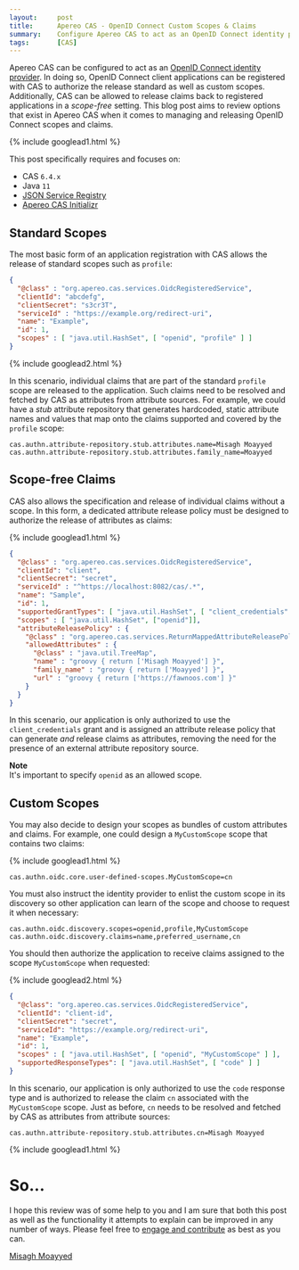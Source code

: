 ```yaml
---
layout:     post
title:      Apereo CAS - OpenID Connect Custom Scopes & Claims
summary:    Configure Apereo CAS to act as an OpenID Connect identity provider, allowing the release of custom scopes and claims to applications.
tags:       [CAS]
---
```


Apereo CAS can be configured to act as an [OpenID Connect identity provider][oidc]. In doing so, OpenID Connect client applications can be registered with CAS to authorize the release standard as well as custom scopes. Additionally, CAS can be allowed to release claims back to registered applications in a *scope-free* setting. This blog post aims to review options that exist in Apereo CAS when it comes to managing and releasing OpenID Connect scopes and claims.

{% include googlead1.html  %}

This post specifically requires and focuses on:

- CAS `6.4.x`
- Java `11`
- [JSON Service Registry][jsonsvc]
- [Apereo CAS Initializr][initializr] 

## Standard Scopes

The most basic form of an application registration with CAS allows the release of standard scopes such as `profile`:

```json
{
  "@class" : "org.apereo.cas.services.OidcRegisteredService",
  "clientId": "abcdefg",
  "clientSecret": "s3cr3T",
  "serviceId" : "https://example.org/redirect-uri",
  "name": "Example",
  "id": 1,
  "scopes" : [ "java.util.HashSet", [ "openid", "profile" ] ]
}
```

{% include googlead2.html  %}

In this scenario, individual claims that are part of the standard `profile` scope are released to the application. Such claims need to be resolved and fetched by CAS as attributes from attribute sources. For example, we could have a *stub* attribute repository that generates hardcoded, static attribute names and values that map onto the claims supported and covered by the `profile` scope:

```properties
cas.authn.attribute-repository.stub.attributes.name=Misagh Moayyed
cas.authn.attribute-repository.stub.attributes.family_name=Moayyed
```

## Scope-free Claims

CAS also allows the specification and release of individual claims without a scope. In this form, a dedicated attribute release policy must be designed to authorize the release of attributes as claims:

{% include googlead1.html  %}

```json
{
  "@class" : "org.apereo.cas.services.OidcRegisteredService",
  "clientId": "client",
  "clientSecret": "secret",
  "serviceId" : "^https://localhost:8082/cas/.*",
  "name": "Sample",
  "id": 1,
  "supportedGrantTypes": [ "java.util.HashSet", [ "client_credentials" ] ],
  "scopes" : [ "java.util.HashSet", ["openid"]],
  "attributeReleasePolicy" : {
    "@class" : "org.apereo.cas.services.ReturnMappedAttributeReleasePolicy",
    "allowedAttributes" : {
      "@class" : "java.util.TreeMap",
      "name" : "groovy { return ['Misagh Moayyed'] }",
      "family_name" : "groovy { return ['Moayyed'] }",
      "url" : "groovy { return ['https://fawnoos.com'] }"
    }
  }
}
```

In this scenario, our application is only authorized to use the `client_credentials` grant and is assigned an attribute release policy that can generate *and* release claims as attributes, removing the need for the presence of an external attribute repository source.

<div class="alert alert-info">
  <strong>Note</strong><br/>It's important to specify <code>openid</code> as an allowed scope.
</div>

## Custom Scopes

You may also decide to design your scopes as bundles of custom attributes and claims. For example, one could design a `MyCustomScope` scope that contains two claims:

{% include googlead1.html  %}

```properties
cas.authn.oidc.core.user-defined-scopes.MyCustomScope=cn
```

You must also instruct the identity provider to enlist the custom scope in its discovery so other application can learn of the scope and choose to request it when necessary:

```properties
cas.authn.oidc.discovery.scopes=openid,profile,MyCustomScope
cas.authn.oidc.discovery.claims=name,preferred_username,cn
```

You should then authorize the application to receive claims assigned to the scope `MyCustomScope` when requested:

{% include googlead2.html  %}

```json
{
  "@class": "org.apereo.cas.services.OidcRegisteredService",
  "clientId": "client-id",
  "clientSecret": "secret",
  "serviceId": "https://example.org/redirect-uri",
  "name": "Example",
  "id": 1,
  "scopes" : [ "java.util.HashSet", [ "openid", "MyCustomScope" ] ],
  "supportedResponseTypes": [ "java.util.HashSet", [ "code" ] ]
}
```

In this scenario, our application is only authorized to use the `code` response type and is authorized to release the claim `cn` associated with the `MyCustomScope` scope. Just as before, `cn` needs to be resolved and fetched by CAS as attributes from attribute sources:

```properties
cas.authn.attribute-repository.stub.attributes.cn=Misagh Moayyed
```

{% include googlead1.html  %}

# So...

I hope this review was of some help to you and I am sure that both this post as well as the functionality it attempts to explain can be improved in any number of ways. Please feel free to [engage and contribute][contribguide] as best as you can.

[Misagh Moayyed](https://fawnoos.com)

[contribguide]: https://apereo.github.io/cas/developer/Contributor-Guidelines.html
[initializr]: https://casinit.herokuapp.com
[jsonsvc]: https://apereo.github.io/cas/development/services/JSON-Service-Management.html
[oidc]: https://apereo.github.io/cas/development/authentication/OIDC-Authentication.html